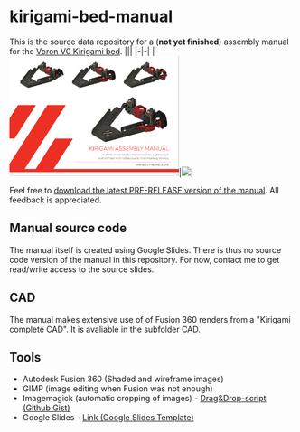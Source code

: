 # kirigami-bed-manual

This is the source data repository for a (**not yet finished**) assembly manual for the [Voron V0 Kirigami bed](https://github.com/christophmuellerorg/voron_0_kirigami_bed).
|||
|-|-|
|[<img src="Images/ManualFront.png" width="300">](PRE-RELEASE%20Kirigami%20Assembly%20Manual.pdf)|[<img src="Images/kirigami-rotate.webp">](Images/kirigami-rotate.webp)|

Feel free to [download the latest PRE-RELEASE version of the manual](PRE-RELEASE%20Kirigami%20Assembly%20Manual.pdf). All feedback is appreciated.

## Manual source code
The manual itself is created using Google Slides. 
There is thus no source code version of the manual in this repository. 
For now, contact me to get read/write access to the source slides.

## CAD
The manual makes extensive use of of Fusion 360 renders from a "Kirigami complete CAD". It is avaliable in the subfolder [CAD](CAD).

## Tools
* Autodesk Fusion 360 (Shaded and wireframe images)
* GIMP (image editing when Fusion was not enough)
* Imagemagick (automatic cropping of images) - [Drag&Drop-script (Github Gist)](https://gist.github.com/Kagee/bf2a226dd93ce9f606c6e7832fe188e3)
* Google Slides - [Link (Google Slides Template)](https://docs.google.com/presentation/d/1pmqJNl_5oPr7llVEg32YjIzOz8KS_hGxE1-wYMvLugQ/edit#slide=id.p)
